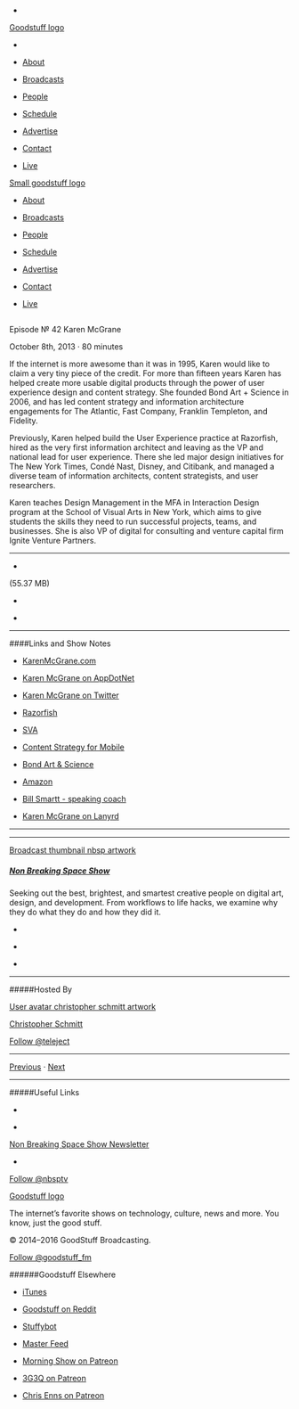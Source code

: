 

-
[Goodstuff logo](http://www.goodstuff.fm/)[](/assets/goodstuff_logo-17c1fe6f378352de5d7345f76152130b.svg)

-


-  [About](/about)

-  [Broadcasts](/broadcasts)

-  [People](/people)

-  [Schedule](/schedule)

-  [Advertise](/advertise)

-  [Contact](/contact)

-  [Live](/live)


[Small goodstuff logo](http://www.goodstuff.fm/)[](/assets/small_goodstuff_logo-bf032e72b9ec41494f4d90905f1ad619.svg)


-  [About](/about)

-  [Broadcasts](/broadcasts)

-  [People](/people)

-  [Schedule](/schedule)

-  [Advertise](/advertise)

-  [Contact](/contact)

-  [Live](/live)


##
Episode № 42
Karen McGrane


October 8th, 2013
&middot;
80
minutes


If the internet is more awesome than it was in 1995, Karen would like to claim a very tiny piece of the credit. For more than fifteen years Karen has helped create more usable digital products through the power of user experience design and content strategy. She founded Bond Art + Science in 2006, and has led content strategy and information architecture engagements for The Atlantic, Fast Company, Franklin Templeton, and Fidelity.


Previously, Karen helped build the User Experience practice at Razorfish, hired as the very first information architect and leaving as the VP and national lead for user experience. There she led major design initiatives for The New York Times, Condé Nast, Disney, and Citibank, and managed a diverse team of information architects, content strategists, and user researchers.


Karen teaches Design Management in the MFA in Interaction Design program at the School of Visual Arts in New York, which aims to give students the skills they need to run successful projects, teams, and businesses. She is also VP of digital for consulting and venture capital firm Ignite Venture Partners.


------------------------------


-
[](http://podcasts-1.feedpress.co/10609/nbsp-42.mp3)(55.37 MB)

-
[](http://twitter.com/intent/tweet?text=Non%20Breaking%20Space%20Show%20%E2%84%96%2042%20on%20@goodstuff_fm%20-%20http://goodstuff.fm/nbsp/42)

-
[](http://www.facebook.com/sharer/sharer.php?u=http://goodstuff.fm/nbsp/42)


------------------------------


####Links and Show Notes

-  [KarenMcGrane.com](http://karenmcgrane.com)

-  [Karen McGrane on AppDotNet](https://alpha.app.net/karenmcgrane)

-  [Karen McGrane on Twitter](http://twitter.com/karenmcgrane)

-  [Razorfish](http://www.razorfish.com)

-  [SVA](http://www.sva.edu)

-  [Content Strategy for Mobile](http://www.abookapart.com/products/content-strategy-for-mobile)

-  [Bond Art & Science](http://bondartscience.com)

-  [Amazon](http://www.amazon.com)

-  [Bill Smartt - speaking coach](http://smartttalk.com)

-  [Karen McGrane on Lanyrd](http://lanyrd.com/profile/karenmcgrane/)


------------------------------


------------------------------


[Broadcast thumbnail nbsp artwork](/nbsp)[](https://goodstuffs3.s3.amazonaws.com/uploads/broadcast/image/19/broadcast_thumbnail_nbsp_artwork.png)

##### [Non Breaking Space Show](/nbsp)


Seeking out the best, brightest, and smartest creative people on digital art, design, and development. From workflows to life hacks, we examine why they do what they do and how they did it.

-
[](http://itunes.apple.com/us/podcast/the-non-breaking-space-show/id507162981)

-
[](http://feeds.goodstuff.fm/nbsp)

-
[](mailto:chris@goodstuff.fm?cc=sponsorship%40goodstuff.fm&subject=%5BGoodStuff%20FM%5D%20Sponsorship%20Inquiry%20for%20Non%20Breaking%20Space%20Show)


------------------------------


#####Hosted By


[User avatar christopher schmitt artwork](/people/christopher-schmitt)[](https://goodstuffs3.s3.amazonaws.com/uploads/user/avatar/20/user_avatar_christopher-schmitt_artwork.png)

[Christopher Schmitt](/people/christopher-schmitt)


[Follow @teleject](https://twitter.com/teleject)


------------------------------


[Previous](/nbsp/41)
&middot;
[Next](/nbsp/43)


------------------------------


#####Useful Links

-
[](mailto:chris@goodstuff.fm?subject=%5BGoodstuff%20FM%5D%20Feedback%20for%20Non%20Breaking%20Space%20Show)

-
[Non Breaking Space Show Newsletter](http://www.goodstuff.fm/nbsp/newsletter)


-
[Follow @nbsptv](https://twitter.com/nbsptv)


[Goodstuff logo](http://www.goodstuff.fm/)[](/assets/goodstuff_logo-17c1fe6f378352de5d7345f76152130b.svg)


The internet’s favorite shows on technology, culture, news and more. You know, just the good stuff.


&copy; 2014&ndash;2016 GoodStuff Broadcasting.

[Follow @goodstuff_fm](https://twitter.com/goodstufffm)


######Goodstuff Elsewhere

-  [iTunes](https://itunes.apple.com/us/artist/goodstuff-fm/id843385597?mt=2)

-  [Goodstuff on Reddit](https://www.reddit.com/r/Goodstuff_fm/)

-  [Stuffybot](http://stuffybot.goodstuff.fm)

-  [Master Feed](/master/feed)

-  [Morning Show on Patreon](https://www.patreon.com/morningshow)

-  [3G3Q on Patreon](https://www.patreon.com/3g3q)

-  [Chris Enns on Patreon](https://www.patreon.com/ichris)
